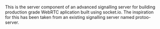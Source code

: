 This is the server component of an advanced signalling server for building production grade WebRTC aplication built using socket.io. The inspiration for this has been taken from an existing signalling server named protoo-server. 
